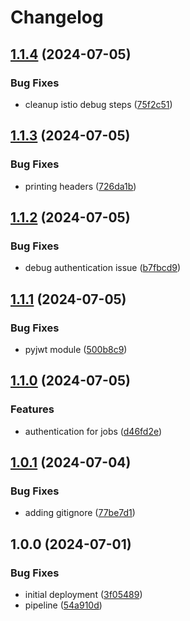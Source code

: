 # Changelog

## [1.1.4](https://github.com/ex-offenders/job-service-v2/compare/v1.1.3...v1.1.4) (2024-07-05)


### Bug Fixes

* cleanup istio debug steps ([75f2c51](https://github.com/ex-offenders/job-service-v2/commit/75f2c515a3b2f1b178ad150599a5db62f650cb6d))

## [1.1.3](https://github.com/ex-offenders/job-service-v2/compare/v1.1.2...v1.1.3) (2024-07-05)


### Bug Fixes

* printing headers ([726da1b](https://github.com/ex-offenders/job-service-v2/commit/726da1b80309f89e1013ee2ea16348f22ca03b22))

## [1.1.2](https://github.com/ex-offenders/job-service-v2/compare/v1.1.1...v1.1.2) (2024-07-05)


### Bug Fixes

* debug authentication issue ([b7fbcd9](https://github.com/ex-offenders/job-service-v2/commit/b7fbcd97376300fb462a8fc7b5876c8b9f35b4bd))

## [1.1.1](https://github.com/ex-offenders/job-service-v2/compare/v1.1.0...v1.1.1) (2024-07-05)


### Bug Fixes

* pyjwt module ([500b8c9](https://github.com/ex-offenders/job-service-v2/commit/500b8c9c284bf0eff0f98f21fb2bcae5c73e879a))

## [1.1.0](https://github.com/ex-offenders/job-service-v2/compare/v1.0.1...v1.1.0) (2024-07-05)


### Features

* authentication for jobs ([d46fd2e](https://github.com/ex-offenders/job-service-v2/commit/d46fd2eee9396f1b7768bf8167579d64758ea4a4))

## [1.0.1](https://github.com/ex-offenders/job-service-v2/compare/v1.0.0...v1.0.1) (2024-07-04)


### Bug Fixes

* adding gitignore ([77be7d1](https://github.com/ex-offenders/job-service-v2/commit/77be7d131f1483dbf0476431998b0773a580de48))

## 1.0.0 (2024-07-01)


### Bug Fixes

* initial deployment ([3f05489](https://github.com/ex-offenders/job-service-v2/commit/3f054897a100e55711b786ea4b8197eb68fe1704))
* pipeline ([54a910d](https://github.com/ex-offenders/job-service-v2/commit/54a910db7096bed29bf5951be090ecac9f36bdbb))
